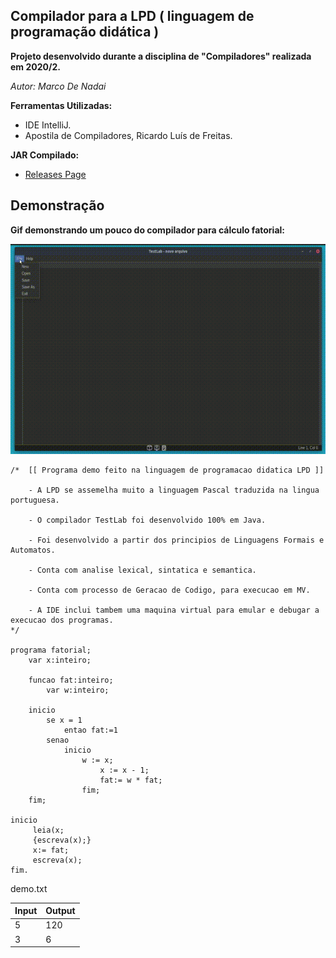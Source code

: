 ## Compilador para a LPD ( linguagem de programação didática )

**Projeto desenvolvido durante a disciplina de "Compiladores" realizada em 2020/2.**

*Autor: Marco De Nadai*

**Ferramentas Utilizadas:**

- IDE IntelliJ.
- Apostila de Compiladores, Ricardo Luís de Freitas.





**JAR Compilado:**

- [Releases Page](https://github.com/marcoadenadai/compilador/releases)

## Demonstração
**Gif demonstrando um pouco do compilador para cálculo fatorial:**

![Demo obs: quality loss on conversion](demo.gif)

```
/*	[[ Programa demo feito na linguagem de programacao didatica LPD ]]

	- A LPD se assemelha muito a linguagem Pascal traduzida na lingua portuguesa.

	- O compilador TestLab foi desenvolvido 100% em Java.

	- Foi desenvolvido a partir dos principios de Linguagens Formais e Automatos.

	- Conta com analise lexical, sintatica e semantica.

	- Conta com processo de Geracao de Codigo, para execucao em MV.

	- A IDE inclui tambem uma maquina virtual para emular e debugar a execucao dos programas.    
*/

programa fatorial;
	var x:inteiro;
	
	funcao fat:inteiro;
		var w:inteiro;
		
	inicio
		se x = 1
	  		entao fat:=1 
	  	senao 
			inicio
	       		w := x;
	        		x := x - 1;
	        		fat:= w * fat;
	    		fim;
	fim;

inicio
	 leia(x;
	 {escreva(x);}
	 x:= fat;
	 escreva(x);
fim. 
``` 
demo.txt


|Input|Output|
|-|-|
|5|120|
|3|6|

#
